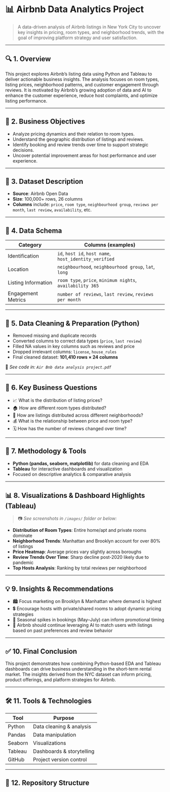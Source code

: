# 📊 Airbnb Data Analytics Project

> A data-driven analysis of Airbnb listings in New York City to uncover key insights in pricing, room types, and neighborhood trends, with the goal of improving platform strategy and user satisfaction.

---

## 🔍 1. Overview

This project explores Airbnb’s listing data using Python and Tableau to deliver actionable business insights. The analysis focuses on room types, listing prices, neighborhood patterns, and customer engagement through reviews. It is motivated by Airbnb’s growing adoption of data and AI to enhance the customer experience, reduce host complaints, and optimize listing performance.

---

## 🎯 2. Business Objectives

- Analyze pricing dynamics and their relation to room types.
- Understand the geographic distribution of listings and reviews.
- Identify booking and review trends over time to support strategic decisions.
- Uncover potential improvement areas for host performance and user experience.

---

## 📂 3. Dataset Description

- **Source**: Airbnb Open Data  
- **Size**: 100,000+ rows, 26 columns  
- **Columns** include: `price`, `room type`, `neighbourhood group`, `reviews per month`, `last review`, `availability`, etc.

---

## 🧱 4. Data Schema

| Category              | Columns (examples)                                  |
|----------------------|------------------------------------------------------|
| Identification        | `id`, `host id`, `host name`, `host_identity_verified` |
| Location              | `neighbourhood`, `neighbourhood group`, `lat`, `long` |
| Listing Information   | `room type`, `price`, `minimum nights`, `availability 365` |
| Engagement Metrics    | `number of reviews`, `last review`, `reviews per month` |

---

## 🧹 5. Data Cleaning & Preparation (Python)

- Removed missing and duplicate records  
- Converted columns to correct data types (`price`, `last review`)  
- Filled NA values in key columns such as reviews and price  
- Dropped irrelevant columns: `license`, `house_rules`  
- Final cleaned dataset: **101,410 rows × 24 columns**  

📄 *See code in: `Air Bnb data analysis project.pdf`*

---

## 📌 6. Key Business Questions

- 📈 What is the distribution of listing prices?
- 🏠 How are different room types distributed?
- 📍 How are listings distributed across different neighborhoods?
- 💰 What is the relationship between price and room type?
- 🗓️ How has the number of reviews changed over time?

---

## 🧠 7. Methodology & Tools

- **Python (pandas, seaborn, matplotlib)** for data cleaning and EDA  
- **Tableau** for interactive dashboards and visualization  
- Focused on descriptive analytics & comparative analysis

---

## 📊 8. Visualizations & Dashboard Highlights (Tableau)

> 📷 *See screenshots in `/images/` folder or below:*

- **Distribution of Room Types**: Entire home/apt and private rooms dominate  
- **Neighborhood Trends**: Manhattan and Brooklyn account for over 80% of listings  
- **Price Heatmap**: Average prices vary slightly across boroughs  
- **Review Trends Over Time**: Sharp decline post-2020 likely due to pandemic  
- **Top Hosts Analysis**: Ranking by total reviews per neighborhood  

---

## 💡 9. Insights & Recommendations

- 🏙️ Focus marketing on Brooklyn & Manhattan where demand is highest  
- 💲 Encourage hosts with private/shared rooms to adopt dynamic pricing strategies  
- 📅 Seasonal spikes in bookings (May–July) can inform promotional timing  
- 🤖 Airbnb should continue leveraging AI to match users with listings based on past preferences and review behavior

---

## ✅ 10. Final Conclusion

This project demonstrates how combining Python-based EDA and Tableau dashboards can drive business understanding in the short-term rental market. The insights derived from the NYC dataset can inform pricing, product offerings, and platform strategies for Airbnb.

---

## 🛠️ 11. Tools & Technologies

| Tool       | Purpose                         |
|------------|---------------------------------|
| Python     | Data cleaning & analysis        |
| Pandas     | Data manipulation               |
| Seaborn    | Visualizations                  |
| Tableau    | Dashboards & storytelling       |
| GitHub     | Project version control         |

---

## 📁 12. Repository Structure

